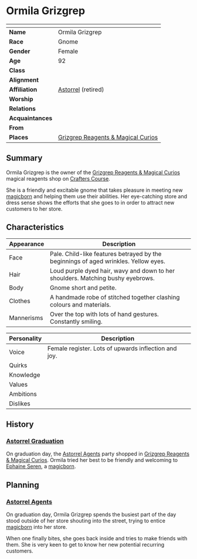 # Ormila Grizgrep

| []() | |
| --- | --- |
| **Name** | Ormila Grizgrep |
| **Race** | Gnome |
| **Gender** | Female |
| **Age** | 92 |
| **Class** | |
| **Alignment** | |
| **Affiliation** | [Astorrel](../civilisations/kingdom-of-astor/organisations/astorrel/README.md) (retired) |
| **Worship** | |
| **Relations** | |
| **Acquaintances** | |
| **From** | |
| **Places** | [Grizgrep Reagents & Magical Curios](../civilisations/kingdom-of-astor/settlements/northhaven/places/grizgrep-reagents-and-magical-curios.md) |

## Summary

Ormila Grizgrep is the owner of the [Grizgrep Reagents & Magical Curios](../civilisations/kingdom-of-astor/settlements/northhaven/places/grizgrep-reagents-and-magical-curios.md) magical reagents shop on [Crafters Course](../civilisations/kingdom-of-astor/settlements/northhaven/places/crafters-course.md).

She is a friendly and excitable gnome that takes pleasure in meeting new [magicborn](../civilisations/kingdom-of-astor/magicborn.md) and helping them use their abilities. Her eye-catching store and dress sense shows the efforts that she goes to in order to attract new customers to her store.

## Characteristics

| Appearance | Description |
| --- | --- |
| Face | Pale. Child-like features betrayed by the beginnings of aged wrinkles. Yellow eyes. |
| Hair | Loud purple dyed hair, wavy and down to her shoulders. Matching bushy eyebrows. |
| Body | Gnome short and petite. |
| Clothes | A handmade robe of stitched together clashing colours and materials. |
| Mannerisms | Over the top with lots of hand gestures. Constantly smiling. |

| Personality | Description |
| --- | --- |
| Voice | Female register. Lots of upwards inflection and joy. |
| Quirks | |
| Knowledge | |
| Values | |
| Ambitions | |
| Dislikes | |

## History

### [Astorrel Graduation](../../campaigns/astorrel-agents/storylines/astorrel-graduation.md)

On graduation day, the [Astorrel Agents](../../campaigns/astorrel-agents/README.md) party shopped in [Grizgrep Reagents & Magical Curios](../civilisations/kingdom-of-astor/settlements/northhaven/places/grizgrep-reagents-and-magical-curios.md). Ormila tried her best to be friendly and welcoming to [Ephaine Seren](ephaine-seren.md), a [magicborn](../civilisations/kingdom-of-astor/magicborn.md).

## Planning

### [Astorrel Agents](../../campaigns/astorrel-agents/README.md)

On graduation day, Ormila Grizgrep spends the busiest part of the day stood outside of her store shouting into the street, trying to entice [magicborn](../civilisations/kingdom-of-astor/magicborn.md) into her store.

When one finally bites, she goes back inside and tries to make friends with them. She is very keen to get to know her new potential recurring customers.
